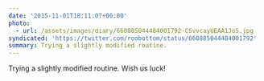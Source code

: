 ```yaml
---
date: '2015-11-01T18:11:07+00:00'
photo:
  - url: /assets/images/diary/660885044484001792-CSvvcayUEAA1Jo5.jpg
syndicated: 'https://twitter.com/roobottom/status/660885044484001792'
summary: Trying a slightly modified routine.
---
```

Trying a slightly modified routine. Wish us luck! 
